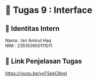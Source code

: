 # 📁 Tugas 9 : Interface

## 👤 Identitas Intern
Nama : Isri Amirul Haq     
NIM  : 235150600111011

## 🔗 Link Penjelasan Tugas

https://youtu.be/vyFSekC8neI
